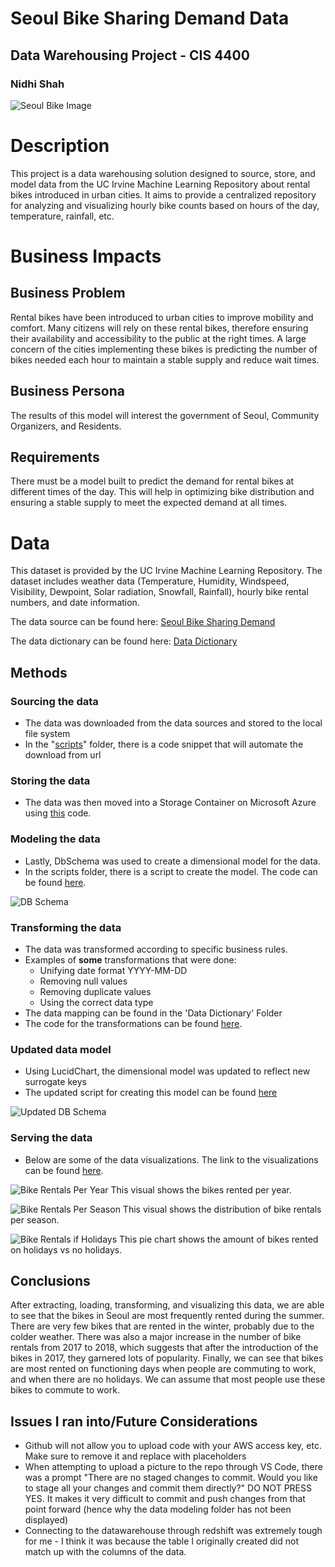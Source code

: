 # Seoul Bike Sharing Demand Data 
## Data Warehousing Project - CIS 4400
### Nidhi Shah 

![Seoul Bike Image](seoulbikes.jpeg)

# Description
This project is a data warehousing solution designed to source, store, and model data from the UC Irvine Machine Learning Repository about rental bikes introduced in urban cities. It aims to provide a centralized repository for analyzing and visualizing hourly bike counts based on hours of the day, temperature, rainfall, etc. 

# Business Impacts

## Business Problem
Rental bikes have been introduced to urban cities to improve mobility and comfort. Many citizens will rely on these rental bikes, therefore ensuring their availability and accessibility to the public at the right times. A large concern of the cities implementing these bikes is predicting the number of bikes needed each hour to maintain a stable supply and reduce wait times. 

## Business Persona
The results of this model will interest the government of Seoul, Community Organizers, and Residents.

## Requirements
There must be a model built to predict the demand for rental bikes at different times of the day. This will help in optimizing bike distribution and ensuring a stable supply to meet the expected demand at all times. 

# Data
This dataset is provided by the UC Irvine Machine Learning Repository. The dataset includes weather data (Temperature, Humidity, Windspeed, Visibility, Dewpoint, Solar radiation, Snowfall, Rainfall), hourly bike rental numbers, and date information.

The data source can be found here: [Seoul Bike Sharing Demand](https://urldefense.proofpoint.com/v2/url?u=https-3A__archive.ics.uci.edu_dataset_560_seoul-2Bbike-2Bsharing-2Bdemand&d=DwMF-g&c=dTXc8cCP8suVpClwB1HRHQACHN4UFMgL7MtSjCbKyts&r=oVD6CwqCAH6Yj8wfghbNBvgfCqnSqhyRzWRyCATcfqOIYccPvVHSeK8-T4x5XXNn&m=LM8-TTaIXX9683kw06Yz2S_Izj_hzKwfpa74TsWPhlfllGRpnIfQ7_ZiQZ_Q9t9O&s=ZgBdNqWCBdDrZVvJiazGg_m_ucOOwrv8wzqMOlW7USc&e=)

The data dictionary can be found here: [Data Dictionary](https://archive.ics.uci.edu/dataset/560/seoul+bike+sharing+demand#:~:text=Date%20%3A%20year%2Dmonth,SHOW%20LESS)

## Methods

### Sourcing the data
+ The data was downloaded from the data sources and stored to the local file system
+ In the "[scripts](Scripts/Gathering)" folder, there is a code snippet that will automate the download from url 

### Storing the data
+ The data was then moved into a Storage Container on Microsoft Azure using [this](Scripts/Storing) code.

### Modeling the data
+ Lastly, DbSchema was used to create a dimensional model for the data.
+ In the scripts folder, there is a script to create the model. The code can be found [here](Scripts/Modeling).

![DB Schema](dbschema/dbschema.png)

### Transforming the data 
+ The data was transformed according to specific business rules. 
+ Examples of **some** transformations that were done: 
    + Unifying date format YYYY-MM-DD
    + Removing null values
    + Removing duplicate values
    + Using the correct data type
+ The data mapping can be found in the 'Data Dictionary' Folder
+ The code for the transformations can be found [here](Scripts/Transforming).


### Updated data model
+ Using LucidChart, the dimensional model was updated to reflect new surrogate keys
+ The updated script for creating this model can be found [here](https://github.com/niidhiishah/Seoul-Bike-Data/blob/main/Scripts/Updated%20Modeling)

![Updated DB Schema](https://github.com/niidhiishah/Seoul-Bike-Data/blob/main/dbschema/Updated%20dbschema.png)

### Serving the data 
+ Below are some of the data visualizations. The link to the visualizations can be found [here](https://public.tableau.com/views/SeoulBikeDataVisualizations/BikesRentedonHolidaysFunctioningDays?:language=en-US&publish=yes&:sid=&:display_count=n&:origin=viz_share_link). 

![Bike Rentals Per Year](Images/BikeRentalsperYear.png)
This visual shows the bikes rented per year. 

![Bike Rentals Per Season](Images/BikeRentalsSeason.png)
This visual shows the distribution of bike rentals per season.

![Bike Rentals if Holidays](Images/BikeRentalsHoliday.png)
This pie chart shows the amount of bikes rented on holidays vs no holidays. 

## Conclusions 
After extracting, loading, transforming, and visualizing this data, we are able to see that the bikes in Seoul are most frequently rented during the summer. There are very few bikes that are rented in the winter, probably due to the colder weather. There was also a major increase in the number of bike rentals from 2017 to 2018, which suggests that after the introduction of the bikes in 2017, they garnered lots of popularity. Finally, we can see that bikes are most rented on functioning days when people are commuting to work, and when there are no holidays. We can assume that most people use these bikes to commute to work. 

## Issues I ran into/Future Considerations
+ Github will not allow you to upload code with your AWS access key, etc. Make sure to remove it and replace with placeholders
+ When attempting to upload a picture to the repo through VS Code, there was a prompt "There are no staged changes to commit. Would you like to stage all your changes and commit them directly?" DO NOT PRESS YES. It makes it very difficult to commit and push changes from that point forward (hence why the data modeling folder has not been displayed)
+ Connecting to the datawarehouse through redshift was extremely tough for me - I think it was because the table I originally created did not match up with the columns of the data.





